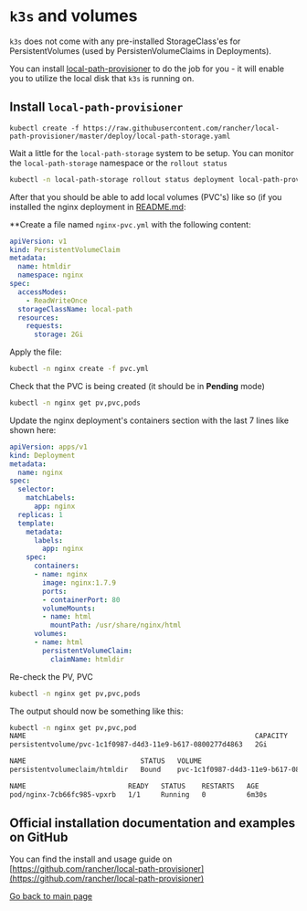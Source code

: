 # `k3s` and volumes

`k3s` does not come with any pre-installed StorageClass'es for PersistentVolumes (used by PersistenVolumeClaims in Deployments).

You can install [local-path-provisioner](https://github.com/rancher/local-path-provisioner) to do the job for you - it will enable you to utilize the local disk that `k3s` is running on.

## Install `local-path-provisioner`

```
kubectl create -f https://raw.githubusercontent.com/rancher/local-path-provisioner/master/deploy/local-path-storage.yaml
```

Wait a little for the `local-path-storage` system to be setup. You can monitor the `local-path-storage` namespace or the `rollout status`

```bash
kubectl -n local-path-storage rollout status deployment local-path-provisioner
```

After that you should be able to add local volumes (PVC's) like so (if you installed the nginx deployment in [README.md](README.md):

**Create a file named `nginx-pvc.yml` with the following content:
```yaml
apiVersion: v1
kind: PersistentVolumeClaim
metadata:
  name: htmldir
  namespace: nginx
spec:
  accessModes:
    - ReadWriteOnce
  storageClassName: local-path
  resources:
    requests:
      storage: 2Gi
```
Apply the file:
```bash
kubectl -n nginx create -f pvc.yml
```
Check that the PVC is being created (it should be in **Pending** mode)
```bash
kubectl -n nginx get pv,pvc,pods
```

Update the nginx deployment's containers section with the last 7 lines like shown here:
```yaml
apiVersion: apps/v1
kind: Deployment
metadata:
  name: nginx
spec:
  selector:
    matchLabels:
      app: nginx
  replicas: 1
  template:
    metadata:
      labels:
        app: nginx
    spec:
      containers:
      - name: nginx
        image: nginx:1.7.9
        ports:
        - containerPort: 80
        volumeMounts:
        - name: html
          mountPath: /usr/share/nginx/html
      volumes:
      - name: html
        persistentVolumeClaim:
          claimName: htmldir
```

Re-check the PV, PVC 
```bash
kubectl -n nginx get pv,pvc,pods
```
The output should now be something like this:
```bash
kubectl -n nginx get pv,pvc,pod
NAME                                                        CAPACITY   ACCESS MODES   RECLAIM POLICY   STATUS   CLAIM           STORAGECLASS   REASON   AGE
persistentvolume/pvc-1c1f0987-d4d3-11e9-b617-0800277d4863   2Gi        RWO            Delete           Bound    nginx/htmldir   local-path              6m46s

NAME                            STATUS   VOLUME                                     CAPACITY   ACCESS MODES   STORAGECLASS   AGE
persistentvolumeclaim/htmldir   Bound    pvc-1c1f0987-d4d3-11e9-b617-0800277d4863   2Gi        RWO            local-path     7m5s

NAME                         READY   STATUS    RESTARTS   AGE
pod/nginx-7cb66fc985-vpxrb   1/1     Running   0          6m30s
```


## Official installation documentation and examples on GitHub

You can find the install and usage guide on [https://github.com/rancher/local-path-provisioner](https://github.com/rancher/local-path-provisioner)

[Go back to main page](README-first-draft.md)